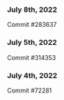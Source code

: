 ### July 8th, 2022

Commit #283637

### July 5th, 2022

Commit #314353


### July 4th, 2022

Commit #72281
